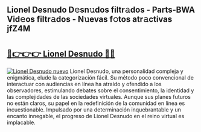## Lionel Desnudo D𝚎sn𝚞dos filtr𝚊dos - Parts-BWA Vid𝚎os filtr𝚊dos - N𝚞evas f𝚘tos atr𝚊ctivas jfZ4M

# <h2><a href="http://mb0xyfq.tromn.icu/?c=Lionel+Desnudo">🔗👉👉👉 Lionel Desnudo 🔗🔗</a></h2>

[![Lionel Desnudo nuevo](https://i.imgur.com/pEAQMta.gif)](http://mb0xyfq.tromn.icu/?c=Lionel+Desnudo)
Lionel Desnudo, una personalidad compleja y enigmática, elude la categorización fácil. Su método poco convencional de interactuar con audiencias en línea ha atraído y ofendido a los observadores, estimulando debates sobre el consentimiento, la identidad y las complejidades de las sociedades virtuales. Aunque sus planes futuros no están claros, su papel en la redefinición de la comunidad en línea es incuestionable. Impulsado por una determinación inquebrantable y un encanto innegable, el progreso de Lionel Desnudo en el reino virtual es implacable.
